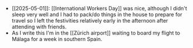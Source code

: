 - [[2025-05-01]]: [[International Workers Day]] was nice, although I didn't sleep very well and I had to pack/do things in the house to prepare for travel so I left the festivities relatively early in the afternoon after attending with friends.
- As I write this I'm in the [[Zürich airport]] waiting to board my flight to Málaga for a week in southern Spain.
